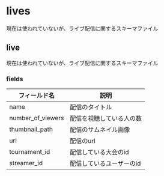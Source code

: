 # lives
現在は使われていないが、ライブ配信に関するスキーマファイル

## live
現在は使われていないが、ライブ配信に関するスキーマファイル

### fields

| フィールド名 | 説明 |
| --- | --- |
| name | 配信のタイトル |
| number_of_viewers | 配信を視聴している人の数 |
| thumbnail_path | 配信のサムネイル画像 |
| url | 配信のurl |
| tournament_id | 配信している大会のid |
| streamer_id | 配信しているユーザーのid |